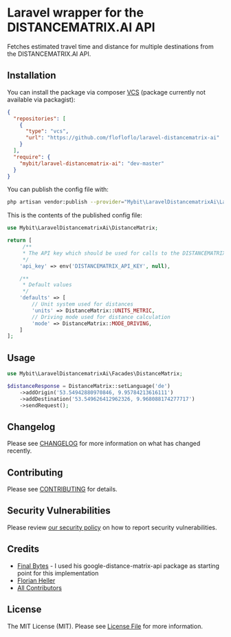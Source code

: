 # Laravel wrapper for the DISTANCEMATRIX.AI API

Fetches estimated travel time and distance for multiple destinations from the DISTANCEMATRIX.AI API.

## Installation

You can install the package via composer [VCS](https://getcomposer.org/doc/05-repositories.md#vcs) (package currently not available via packagist):

```json
{
  "repositories": [
    {
      "type": "vcs",
      "url": "https://github.com/flofloflo/laravel-distancematrix-ai"
    }
  ],
  "require": {
    "mybit/laravel-distancematrix-ai": "dev-master"
  }
}
```

You can publish the config file with:

```bash
php artisan vendor:publish --provider="Mybit\LaravelDistancematrixAi\LaravelDistancematrixAiServiceProvider" --tag="config"
```

This is the contents of the published config file:

```php
use Mybit\LaravelDistancematrixAi\DistanceMatrix;

return [
     /**
     * The API key which should be used for calls to the DISTANCEMATRIX.AI API
     */
    'api_key' => env('DISTANCEMATRIX_API_KEY', null),

    /**
     * Default values
     */
    'defaults' => [
        // Unit system used for distances
        'units' => DistanceMatrix::UNITS_METRIC,
        // Driving mode used for distance calculation
        'mode' => DistanceMatrix::MODE_DRIVING,
    ]
];
```

## Usage

```php
use Mybit\LaravelDistancematrixAi\Facades\DistanceMatrix;

$distanceResponse = DistanceMatrix::setLanguage('de')
    ->addOrigin('53.54942880970846, 9.95784213616111')
    ->addDestination('53.549626412962326, 9.968088174277717')
    ->sendRequest();
```

## Changelog

Please see [CHANGELOG](CHANGELOG.md) for more information on what has changed recently.

## Contributing

Please see [CONTRIBUTING](.github/CONTRIBUTING.md) for details.

## Security Vulnerabilities

Please review [our security policy](../../security/policy) on how to report security vulnerabilities.

## Credits

- [Final Bytes](https://github.com/finalbytes/google-distance-matrix-api) - I used his google-distance-matrix-api package as starting point for this implementation
- [Florian Heller](https://github.com/flofloflo)
- [All Contributors](../../contributors)

## License

The MIT License (MIT). Please see [License File](LICENSE.md) for more information.
